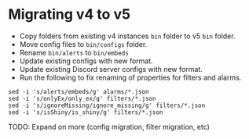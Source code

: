 # Migrating v4 to v5  

- Copy folders from existing v4 instances `bin` folder to v5 `bin` folder.  
- Move config files to `bin/configs` folder.  
- Rename `bin/alerts` to `bin/embeds`  
- Update existing configs with new format.  
- Update existing Discord server configs with new format.  
- Run the following to fix renaming of properties for filters and alarms.  
```
sed -i 's/alerts/embeds/g' alarms/*.json
sed -i 's/onlyEx/only_ex/g' filters/*.json
sed -i 's/ignoreMissing/ignore_missing/g' filters/*.json
sed -i 's/isShiny/is_shiny/g' filters/*.json
```

TODO: Expand on more (config migration, filter migration, etc)